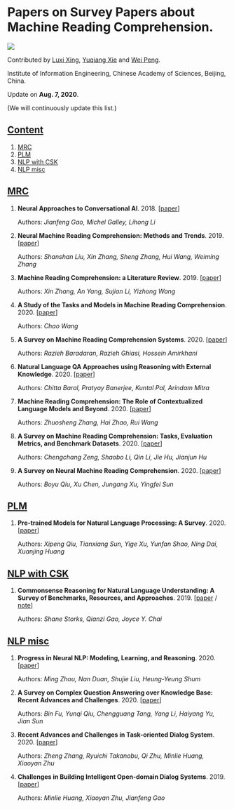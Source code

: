 # Papers on Survey Papers about Machine Reading Comprehension.

<!-- A list of recent papers about **Knowledge-based Machine Reading Comprehension** (**KMRC**). -->
![](https://img.shields.io/badge/Status-building-brightgreen)

Contributed by [Luxi Xing](https://github.com/XingLuxi), [Yuqiang Xie](https://github.com/IndexFziQ) and [Wei Peng](https://github.com/a414351664).

Institute of Information Engineering, Chinese Academy of Sciences, Beijing, China. 

Update on **Aug. 7, 2020**.

(We will continuously update this list.)

## [Content](#content)

1. [MRC](#mrc)
2. [PLM](#PLM)
3. [NLP with CSK](#nlp-with-csk)
4. [NLP misc](#nlp-misc)


## [MRC](#content)

1. **Neural Approaches to Conversational AI**. 2018. [[paper](https://arxiv.org/abs/1809.08267)]

    Authors: *Jianfeng Gao, Michel Galley, Lihong Li*

1. **Neural Machine Reading Comprehension: Methods and Trends**. 2019. [[paper](https://arxiv.org/abs/1907.01118)]
    
    Authors: *Shanshan Liu, Xin Zhang, Sheng Zhang, Hui Wang, Weiming Zhang*
    
1. **Machine Reading Comprehension: a Literature Review**. 2019. [[paper](https://arxiv.org/abs/1907.01686)]
    
    Authors: *Xin Zhang, An Yang, Sujian Li, Yizhong Wang*

1. **A Study of the Tasks and Models in Machine Reading Comprehension**. 2020. [[paper](https://arxiv.org/abs/2001.08635)]

    Authors: *Chao Wang*

1. **A Survey on Machine Reading Comprehension Systems**. 2020. [[paper](https://arxiv.org/abs/2001.01582)]

    Authors: *Razieh Baradaran, Razieh Ghiasi, Hossein Amirkhani*

1. **Natural Language QA Approaches using Reasoning with External Knowledge**. 2020. [[paper](http://arxiv.org/abs/2003.03446)]
    
    Authors: *Chitta Baral, Pratyay Banerjee, Kuntal Pal, Arindam Mitra*
    
1. **Machine Reading Comprehension: The Role of Contextualized Language Models and Beyond**. 2020. [[paper](https://arxiv.org/abs/2005.06249)]

    Authors: *Zhuosheng Zhang, Hai Zhao, Rui Wang*

1. **A Survey on Machine Reading Comprehension: Tasks, Evaluation Metrics, and Benchmark Datasets**. 2020. [[paper](https://arxiv.org/abs/2006.11880)]

    Authors: *Chengchang Zeng, Shaobo Li, Qin Li, Jie Hu, Jianjun Hu*

1. **A Survey on Neural Machine Reading Comprehension**. 2020. [[paper](https://arxiv.org/abs/1906.03824)]

    Authors: *Boyu Qiu, Xu Chen, Jungang Xu, Yingfei Sun*


## [PLM](#content)

1. **Pre-trained Models for Natural Language Processing: A Survey**. 2020. [[paper](https://arxiv.org/abs/2003.08271)]

    Authors: *Xipeng Qiu, Tianxiang Sun, Yige Xu, Yunfan Shao, Ning Dai, Xuanjing Huang*


## [NLP with CSK](#content)

1. **Commonsense Reasoning for Natural Language Understanding: A Survey of Benchmarks, Resources, and Approaches**. 2019. [[paper](https://arxiv.org/abs/1904.01172) / [note](https://zhuanlan.zhihu.com/p/80883568)]
    
    Authors: *Shane Storks, Qianzi Gao, Joyce Y. Chai*

## [NLP misc](#content)

1. **Progress in Neural NLP: Modeling, Learning, and Reasoning**. 2020. [[paper](https://www.sciencedirect.com/science/article/pii/S2095809919304928?via%3Dihub)]

    Authors: *Ming Zhou, Nan Duan, Shujie Liu, Heung-Yeung Shum*

1. **A Survey on Complex Question Answering over Knowledge Base: Recent Advances and Challenges**. 2020. [[paper](http://arxiv.org/abs/2007.13069)]

    Authors: *Bin Fu, Yunqi Qiu, Chengguang Tang, Yang Li, Haiyang Yu, Jian Sun*

1. **Recent Advances and Challenges in Task-oriented Dialog System**. 2020. [[paper](https://arxiv.org/abs/2003.07490)]

    Authors: *Zheng Zhang, Ryuichi Takanobu, Qi Zhu, Minlie Huang, Xiaoyan Zhu*
    
1. **Challenges in Building Intelligent Open-domain Dialog Systems**. 2019. [[paper](https://arxiv.org/abs/1905.05709)]

    Authors: *Minlie Huang, Xiaoyan Zhu, Jianfeng Gao*

